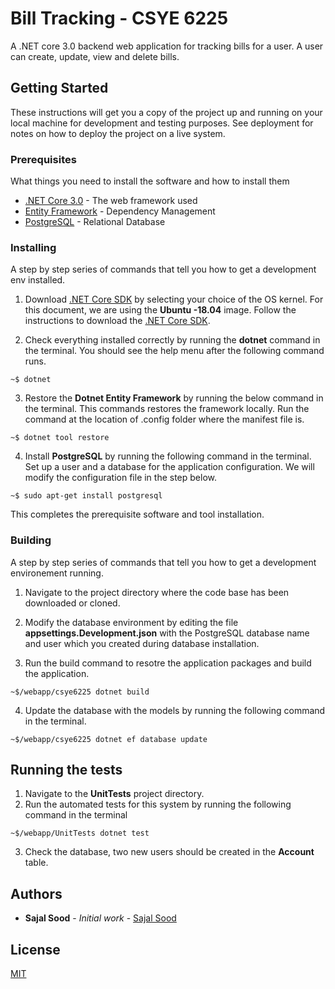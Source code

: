 # Bill Tracking - CSYE 6225

 A .NET core 3.0 backend web application for tracking bills for a user. A user can create, update, view and delete bills.

## Getting Started

These instructions will get you a copy of the project up and running on your local machine for development and testing purposes. See deployment for notes on how to deploy the project on a live system.

### Prerequisites

What things you need to install the software and how to install them

* [.NET Core 3.0](https://dotnet.microsoft.com/) - The web framework used
* [Entity Framework](https://docs.microsoft.com/en-us/ef/core/miscellaneous/cli/dotnet) - Dependency Management
* [PostgreSQL](http://postgresguide.com/setup/install.html) - Relational Database

### Installing

A step by step series of commands that tell you how to get a development env installed.

1. Download [.NET Core SDK](https://docs.microsoft.com/en-us/dotnet/core/install/linux-package-manager-ubuntu-1804) by selecting your choice of the OS kernel. For this document, we are using the **Ubuntu -18.04** image. Follow the instructions to download the [.NET Core SDK](https://docs.microsoft.com/en-us/dotnet/core/install/linux-package-manager-ubuntu-1804).

2. Check everything installed correctly by running the **dotnet** command in the terminal. You should see the help menu after the following command runs.
```
~$ dotnet
```
3. Restore the **Dotnet Entity Framework** by running the below command in the terminal. This commands restores the framework locally. Run the command at the location of .config folder where the manifest file is.
```
~$ dotnet tool restore
```
4. Install **PostgreSQL** by running the following command in the terminal. Set up a user and a database for the application configuration. We will modify the configuration file in the step below.
```
~$ sudo apt-get install postgresql
```
This completes the prerequisite software and tool installation.

###

### Building

A step by step series of commands that tell you how to get a development environement running.

1. Navigate to the project directory where the code base has been downloaded or cloned. 

2. Modify the database environment by editing the file **appsettings.Development.json** with the PostgreSQL database name and user which you created during database installation.

3. Run the build command to resotre the application packages and build the application.
```
~$/webapp/csye6225 dotnet build
```
4. Update the database with the models by running the following command in the terminal.
```
~$/webapp/csye6225 dotnet ef database update
```

## Running the tests

1. Navigate to the **UnitTests** project directory.
2. Run the automated tests for this system by running the following command in the terminal
```
~$/webapp/UnitTests dotnet test
```
3. Check the database, two new users should be created in the **Account** table.

## Authors

* **Sajal Sood** - *Initial work* - [Sajal Sood](https://github.com/SajalSood)

## License
[MIT](https://choosealicense.com/licenses/mit/)

